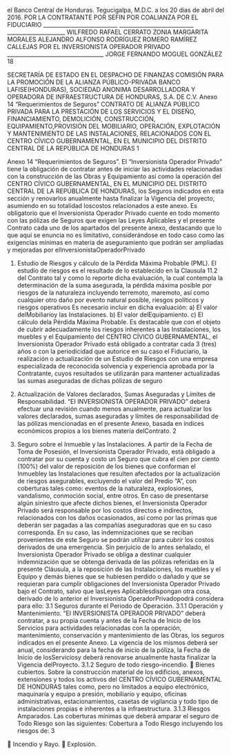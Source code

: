 el Banco Central de Honduras.
Tegucigalpa, M.D.C. a los 20 dias de abril del 2016.
POR LA CONTRATANTE
POR SEFIN POR COALIANZA POR EL FIDUCIARIO
\_\_\_\_\_\_\_\_\_\_\_\_\_\_\_\_\_\_\_\_\_\_\_\_\_\_\_ \_\_\_\_\_\_\_\_\_\_\_\_\_\_\_\_\_\_\_\_\_\_\_\_\_\_\_ \_\_\_\_\_\_\_\_\_\_\_\_\_\_\_\_\_\_\_\_\_
WILFREDO RAFAEL CERRATO ZONIA MARGARITA MORALES ALEJANDRO ALFONSO
RODRÍGUEZ ROMERO RAMÍREZ CALLEJAS
POR EL INVERSIONISTA OPERADOR PRIVADO
\_\_\_\_\_\_\_\_\_\_\_\_\_\_\_\_\_\_\_\_\_\_\_\_\_\_\_\_\_\_\_\_\_\_\_
JORGE FERNANDO MOGUEL GONZÁLEZ
18

SECRETARÍA DE ESTADO EN EL DESPACHO DE
FINANZAS
COMISIÓN PARA LA PROMOCIÓN DE LA ALIANZA
PÚBLICO-PRIVADA
BANCO LAFISE(HONDURAS), SOCIEDAD ANONIMA
DESARROLLADORA Y OPERADORA DE
INFRAESTRUCTURA DE HONDURAS, S.A. DE C.V.
Anexo 14
“Requerimientos de Seguros”
CONTRATO DE ALIANZA PÚBLICO PRIVADA PARA LA PRESTACIÓN DE LOS SERVICIOS Y EL
DISEÑO, FINANCIAMIENTO, DEMOLICIÓN, CONSTRUCCIÓN, EQUIPAMIENTO,PROVISIÓN DEL
MOBILIARIO, OPERACIÓN, EXPLOTACIÓN Y MANTENIMIENTO DE LAS INSTALACIONES,
RELACIONADOS CON EL CENTRO CÍVICO GUBERNAMENTAL, EN EL MUNICIPIO DEL DISTRITO
CENTRAL DE LA REPÚBLICA DE HONDURAS
1

Anexo 14
“Requerimientos de Seguros”.
EI “Inversionista Operador Privado” tiene la obligación de contratar antes de iniciar las actividades
relacionadas con la construcción de las Obras y Equipamiento así como la operación del CENTRO
CÍVICO GUBERNAMENTAL, EN EL MUNICIPIO DEL DISTRITO CENTRAL DE LA REPÚBLICA DE
HONDURAS, los Seguros indicados en esta sección y renovarlos anualmente hasta finalizar la
Vigencia del proyecto, asumiendo en su totalidad loscostos relacionados a este anexo.
Es obligatorio que el Inversionista Operador Privado cuente en todo momento con las pólizas de
Seguros que exigen las Leyes Aplicables y el presente Contrato cada uno de los apartados del
presente anexo, destacando que lo que aquí se enuncia no es limitativo, considerándose en todo
caso como las exigencias mínimas en materia de aseguramiento que podrán ser ampliadas y
mejoradas por elInversionistaOperadorPrivado
1. Estudio de Riesgos y cálculo de la Pérdida Máxima Probable (PML).
El estudio de riesgos es el resultado de lo establecido en la Clausula 11.2 del Contrato tal y como lo
reporte dicha evaluación, la cual contempla la determinación de la suma asegurada, la pérdida
máxima posible por riesgos de la naturaleza incluyendo terremoto, maremoto, así como cualquier
otro daño por evento natural posible, riesgos políticos y riesgos operativos
Es necesario incluir en dicha evaluación:
a) El valor delMobiliarioy las Instalaciones.
b) El valor delEquipamiento.
c) El cálculo dela Pérdida Máxima Probable.
Es destacable que con el objeto de cubrir adecuadamente los riesgos inherentes a las Instalaciones,
los muebles y el Equipamiento del CENTRO CÍVICO GUBERNAMENTAL, el Inversionista Operador
Privado está obligado a contratar cada 3 (tres) años o con la periodicidad que autorice en su caso el
Fiduciario, la realización o actualización de un Estudio de Riesgos con una empresa especializada
de reconocida solvencia y experiencia aprobada por la Contratante, cuyos resultados se utilizarán
para mantener actualizadas las sumas aseguradas de dichas pólizas de seguro
2. Actualización de Valores declarados, Sumas Aseguradas y Límites de Responsabilidad.
“EI INVERSIONISTA OPERADOR PRIVADO” deberá efectuar una revisión cuando menos
anualmente, para actualizar los valores declarados, sumas aseguradas y límites de responsabilidad
de las pólizas mencionadas en el presente Anexo, basada en índices económicos propios a los
bienes materia delContrato.
2

3. Seguro sobre el Inmueble y las Instalaciones.
A partir de la Fecha de Toma de Posesión, el Inversionista Operador Privado, está obligado a
contratar por su cuenta y costo un Seguro que cubra el cien por ciento (100%) del valor de
reposición de los bienes que conforman el Inmuebley las Instalaciones que resulten afectados por la
actualización de riesgos asegurables, excluyendo el valor del Predio “A”, con coberturas tales como:
eventos de la naturaleza, explosiones, vandalismo, conmoción social, entre otros. En caso de
presentarse algún siniestro que afecte dichos bienes, el Inversionista Operador Privado será
responsable por los costos directos e indirectos, relacionados con los daños ocasionados, así como
por las primas que deberán ser pagadas a las compañías aseguradoras que en su caso
corresponda.
En su caso, las indemnizaciones que se reciban provenientes de este Seguro se podrán utilizar para
cubrir los costos derivados de una emergencia.
Sin perjuicio de lo antes señalado, el Inversionista Operador Privado se obliga a destinar cualquier
indemnización que se obtenga derivada de las pólizas referidas en la presente Cláusula, a la
reposición de las Instalaciones, los muebles y el Equipo y demás bienes que se hubiesen perdido o
dañado y que se requieran para cumplir obligaciones del Inversionista Operador Privado bajo el
Contrato, salvo que lasLeyes Aplicablesdispongan otra cosa, derivado de lo anterior el Inversionista
OperadorPrivadopodrá considera para ello:
3.1 Seguros durante el Periodo de Operación.
3.1.1 Operación y Mantenimiento.
“EI INVERSIONISTA OPERADOR PRIVADO” deberá contratar, a su propia cuenta y antes de la
Fecha de Inicio de los Servicios para actividades relacionadas con la operación, mantenimiento,
conservación y mantenimiento de las Obras, los seguros indicados en el presente Anexo. La
vigencia de los mismos deberá ser anual, considerando para la fecha de inicio de la póliza, la Fecha
de Inicio de losServiciosy deberá renovarse anualmente hasta finalizar la Vigencia delProyecto.
3.1.2 Seguro de todo riesgo–incendio.
 Bienes cubiertos.
Sobre la construcción material de los edificios, anexos, extensiones y todos los activos del CENTRO
CÍVICO GUBERNAMENTAL DE HONDURAS tales como, pero no limitados a equipo electrónico,
maquinaría y equipo a presión, mobiliario y equipo, oficinas administrativas, estacionamientos,
casetas de vigilancia y todo tipo de instalaciones propias e inherentes a la infraestructura.
3.1.3 Riesgos Amparados.
Las coberturas mínimas que deberá amparar el seguro de Todo Riesgo son las siguientes:
Cobertura a Todo Riesgo incluyendo los riesgos de:
3

 Incendio y Rayo.
 Explosión.
